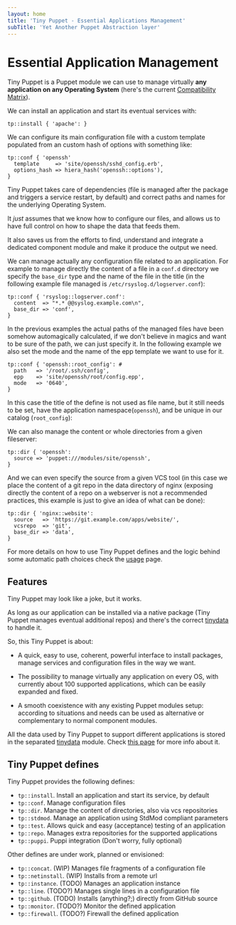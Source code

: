 ```yaml
---
layout: home
title: 'Tiny Puppet - Essential Applications Management'
subTitle: 'Yet Another Puppet Abstraction layer'
---
```


# Essential Application Management

Tiny Puppet is a Puppet module we can use to manage virtually **any application on any Operating System** (here's the current [Compatibility Matrix](https://github.com/example42/tp-acceptance/blob/master/tests/app_summary.md)).

We can install an application and start its eventual services with:

    tp::install { 'apache': }

We can configure its main configuration file with a custom template populated from an custom hash of options with something like:

    tp::conf { 'openssh'
      template     => 'site/openssh/sshd_config.erb',
      options_hash => hiera_hash('openssh::options'),
    }

Tiny Puppet takes care of dependencies (file is managed after the package and triggers a service restart, by default) and correct paths and names for the underlying Operating System.

It *just* assumes that we know how to configure our files, and allows us to have full control on how to shape the data that feeds them.

It also saves us from the efforts to find, understand and integrate a dedicated component module and make it produce the output we need.

We can manage actually any configuration file related to an application. For example to manage directly the content of a file in a ```conf.d``` directory we specify the ```base_dir``` type and the name of the file in the title (in the following example file managed is ```/etc/rsyslog.d/logserver.conf```):

    tp::conf { 'rsyslog::logserver.conf':
      content  => "*.* @@syslog.example.com\n",
      base_dir => 'conf',
    }

In the previous examples the actual paths of the managed files have been somehow automagically calculated, if we don't believe in magics and want to be sure of the path, we can just specify it. In the following example we also set the mode and the name of the epp template we want to use for it.

    tp::conf { 'openssh::root_config': #
      path   => '/root/.ssh/config',
      epp    => 'site/openssh/root/config.epp',
      mode   => '0640',
    }

In this case the title of the define is not used as file name, but it still needs to be set, have the application namespace(```openssh```), and be unique in our catalog (```root_config```):

We can also manage the content or whole directories from a given fileserver:

    tp::dir { 'openssh':
      source => 'puppet:///modules/site/openssh',
    }

And we can even specify the source from a given VCS tool (in this case we place the content of a git repo in the data directory of nginx (exposing directly the content of a repo on a webserver is not a recommended practices, this example is just to give an idea of what can be done):

    tp::dir { 'nginx::website':
      source   => 'https://git.example.com/apps/website/',
      vcsrepo  => 'git',
      base_dir => 'data',
    }

For more details on how to use Tiny Puppet defines and the logic behind some automatic path choices check the [usage](/usage.html) page.

## Features

Tiny Puppet may look like a joke, but it works.

As long as our application can be installed via a native package (Tiny Puppet manages eventual additional repos) and there's the correct [tinydata](https://github.com/example42/tinydata) to handle it.

So, this Tiny Puppet is about:

- A quick, easy to use, coherent, powerful interface to install packages, manage services and  configuration files in the way we want.

- The possibility to manage virtually any application on every OS, with currently about 100 supported applications, which can be easily expanded and fixed.

- A smooth coexistence with any existing Puppet modules setup: according to situations and needs can be used as alternative or complementary to normal component modules.

All the data used by Tiny Puppet to support different applications is stored in the separated [tinydata](https://github.com/example42/tinydata) module. Check [this page](/tinydata.html) for more info about it.


## Tiny Puppet defines

Tiny Puppet provides the following defines:

- ```tp::install```. Install an application and start its service, by default
- ```tp::conf```. Manage configuration files
- ```tp::dir```. Manage the content of directories, also via vcs repositories
- ```tp::stdmod```. Manage an application using StdMod compliant parameters
- ```tp::test```. Allows quick and easy (acceptance) testing of an application
- ```tp::repo```. Manages extra repositories for the supported applications
- ```tp::puppi```. Puppi integration (Don't worry, fully optional)

Other defines are under work, planned or envisioned:

- ```tp::concat```. (WIP) Manages file fragments of a configuration file
- ```tp::netinstall```. (WIP) Installs from a remote url
- ```tp::instance```. (TODO) Manages an application instance
- ```tp::line```. (TODO?) Manages single lines in a configuration file
- ```tp::github```. (TODO) Installs (anything?;) directly from GitHub source
- ```tp::monitor```. (TODO?) Monitor the defined application
- ```tp::firewall```. (TODO?) Firewall the defined application
